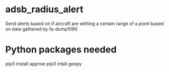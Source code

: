 # adsb_radius_alert
Send alerts based on if aircraft are withing a certain range of a point based on data gathered by fa-dump1090

# Python packages needed
pip3 install apprise
pip3 intall geopy

